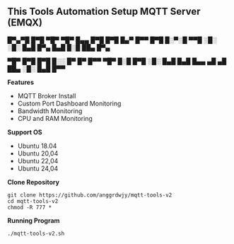 ## This Tools Automation Setup MQTT Server (EMQX)

█▀▄▀█ █▀█ ▀█▀ ▀█▀     █▄▄ █▀█ █▀█ █▄▀ █▀▀ █▀█
█░▀░█ ▀▀█ ░█░ ░█░     █▄█ █▀▄ █▄█ █░█ ██▄ █▀▄

▀█▀ █▀█ █▀█ █░░ █▀     █▀ █▀▀ ▀█▀ █░█ █▀█
░█░ █▄█ █▄█ █▄▄ ▄█     ▄█ ██▄ ░█░ █▄█ █▀▀

**Features**
* MQTT Broker Install
* Custom Port Dashboard Monitoring
* Bandwidth Monitoring
* CPU and RAM Monitoring

**Support OS**
* Ubuntu 18.04
* Ubuntu 20,04
* Ubuntu 22,04
* Ubuntu 24,04

**Clone Repository**
```
git clone https://github.com/anggrdwjy/mqtt-tools-v2
cd mqtt-tools-v2
chmod -R 777 *
```

**Running Program**
```
./mqtt-tools-v2.sh
```
